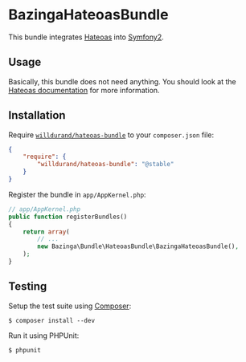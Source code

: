 BazingaHateoasBundle
====================

This bundle integrates [Hateoas](http://github.com/willdurand/Hateoas) into
[Symfony2](http://symfony.com).

Usage
-----

Basically, this bundle does not need anything. You should look at the [Hateoas
documentation](http://github.com/willdurand/Hateoas) for more information.


Installation
------------

Require [`willdurand/hateoas-bundle`](https://packagist.org/packages/willdurand/hateoas-bundle)
to your `composer.json` file:


``` json
{
    "require": {
        "willdurand/hateoas-bundle": "@stable"
    }
}
```

Register the bundle in `app/AppKernel.php`:

``` php
// app/AppKernel.php
public function registerBundles()
{
    return array(
        // ...
        new Bazinga\Bundle\HateoasBundle\BazingaHateoasBundle(),
    );
}
```


Testing
-------

Setup the test suite using [Composer](http://getcomposer.org/):

    $ composer install --dev

Run it using PHPUnit:

    $ phpunit
